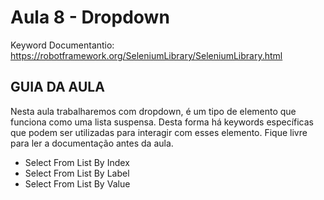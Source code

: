 # Aula 8 - Dropdown

Keyword Documentantio: https://robotframework.org/SeleniumLibrary/SeleniumLibrary.html

## GUIA DA AULA

Nesta aula trabalharemos com dropdown, é um tipo de elemento que funciona como uma lista suspensa. Desta forma há keywords específicas que podem ser utilizadas para interagir com esses elemento. Fique livre para ler a documentação antes da aula.

- Select From List By Index  
- Select From List By Label    
- Select From List By Value    
